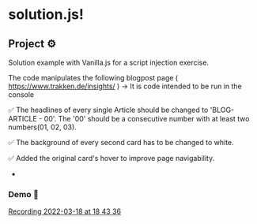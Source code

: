 # solution.js!

## Project ⚙️

Solution example with Vanilla.js for a script injection exercise. 

The code manipulates the following blogpost page ( https://www.trakken.de/insights/ ) -> It is code intended to be run in the console

✅ The headlines of every single Article should be changed to 'BLOG-ARTICLE - 00'. The '00' should be a consecutive number with at least two numbers(01, 02, 03). 

✅ The background of every second card has to be changed to white.

✅ Added the original card's hover to improve page navigability.

- 

### Demo 🔩

[Recording 2022-03-18 at 18 43 36](https://user-images.githubusercontent.com/51968093/159055631-17a3ce9f-270f-4fa1-84c1-10d30286bd73.gif)
